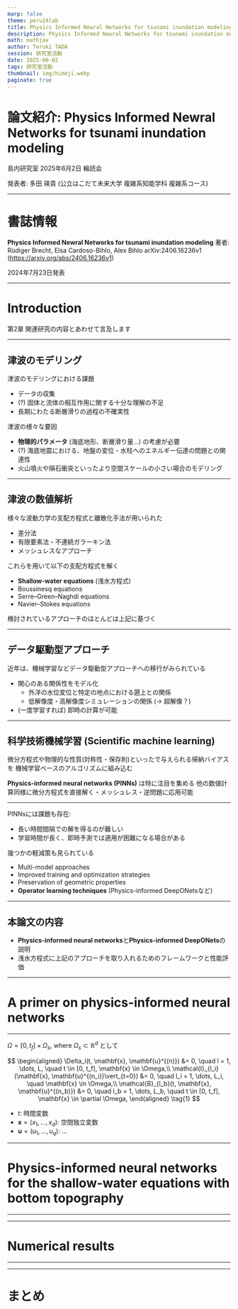```yaml
---
marp: false
theme: peru24lab
title: Physics Informed Newral Networks for tsunami inundation modeling
description: Physics Informed Newral Networks for tsunami inundation modeling
math: mathjax
author: Teruki TADA
session: 研究室活動
date: 2025-06-02
tags: 研究室活動
thumbnail: img/himeji.webp
paginate: true
---
```


# 論文紹介: Physics Informed Newral Networks for tsunami inundation modeling

島内研究室 2025年6月2日 輪読会

発表者: 多田 瑛貴
(公立はこだて未来大学 複雑系知能学科 複雑系コース)

---

# 書誌情報

**Physics Informed Newral Networks for tsunami inundation modeling**
著者: Rüdiger Brecht, Elsa Cardoso-Bihlo, Alex Bihlo
arXiv:2406.16236v1 (https://arxiv.org/abs/2406.16236v1)

2024年7月23日発表

---

# Introduction

第2章 関連研究の内容とあわせて言及します

---

## 津波のモデリング

津波のモデリングにおける課題
- データの収集
- (?) 固体と流体の相互作用に関する十分な理解の不足
- 長期にわたる断層滑りの過程の不確実性

津波の様々な要因
- **物理的パラメータ** (海底地形、断層滑り量...) の考慮が必要
- (?) 海底地震における、地盤の変位・水柱へのエネルギー伝達の問題との関連性
- 火山噴火や隕石衝突といったより空間スケールの小さい場合のモデリング

---

## 津波の数値解析

様々な波動力学の支配方程式と離散化手法が用いられた

- 差分法
- 有限要素法・不連続ガラーキン法
- メッシュレスなアプローチ

これらを用いて以下の支配方程式を解く

- **Shallow-water equations** (浅水方程式)
- Boussinesq equations
- Serre–Green–Naghdi equations
- Navier–Stokes equations 

検討されているアプローチのほとんどは上記に基づく

---

## データ駆動型アプローチ

近年は、機械学習などデータ駆動型アプローチへの移行がみられている

- 関心のある関係性をモデル化
  - 外洋の水位変位と特定の地点における遡上との関係
  - 低解像度・高解像度シミュレーションの関係 (→ 超解像？)
- (一度学習すれば) 即時の計算が可能

--- 

## 科学技術機械学習 (Scientific machine learning)

微分方程式や物理的な性質(対称性・保存則)といったで与えられる帰納バイアスを
機械学習ベースのアルゴリズムに組み込む

**Physics-informed neural networks (PINNs)** は特に注目を集める
他の数値計算同様に微分方程式を直接解く・メッシュレス・逆問題に応用可能

---

PINNsには課題も存在:
- 長い時間間隔での解を得るのが難しい
- 学習時間が長く、即時予測では適用が困難になる場合がある

幾つかの軽減策も見られている
- Multi-model approaches
- Improved training and optimization strategies
- Preservation of geometric properties
- **Operator learning techniques** (Physics-informed DeepONetsなど)

---

## 本論文の内容

- **Physics-informed neural networks**と**Physics-informed DeepONets**の説明
- 浅水方程式に上記のアプローチを取り入れるためのフレームワークと性能評価

---

# A primer on physics-informed neural networks

---

$\Omega = [0, t_f] \times \Omega_s$, where $\Omega_s \subset \mathbb{R}^d$ として

$$
\begin{aligned}
\Delta_l(t, \mathbf{x}, \mathbf{u}^{(n)}) &= 0, \quad l = 1, \dots, L, \quad t \in [0, t_f], \mathbf{x} \in \Omega,\\
\mathcal{I}_{l_i}(\mathbf{x}, \mathbf{u}^{(n_i)}\vert_{t=0}) &= 0, \quad l_i = 1, \dots, L_i, \quad \mathbf{x} \in \Omega,\\
\mathcal{B}_{l_b}(t, \mathbf{x}, \mathbf{u}^{(n_b)}) &= 0, \quad l_b = 1, \dots, L_b, \quad t \in [0, t_f], \mathbf{x} \in \partial \Omega,
\end{aligned}
\tag{1}
$$

- $t$: 時間変数
- $\mathbf{x} = (x_1, \dots, x_d)$: 空間独立変数
- $\mathbf{u} = (u_1, \dots, u_q)$: ...

---

# Physics-informed neural networks for the shallow-water equations with bottom topography

---

---

# Numerical results

---

---

# まとめ